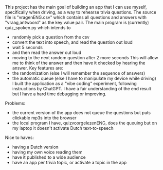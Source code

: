 This project has the main goal of building an app that I can use myself, specifically when driving, as a way to rehearse trivia questions.
The source file is "vragenENG.csv" which contains all questions and answers with "vraag,antwoord" as the key value pair.
The main program is (currently) quiz_spoken.py which intends to
- randomly pick a question from the csv
- convert the text into speech, and read the question out loud
- wait 5 seconds
- and then read the answer out loud
- moving to the next random question after 2 more seconds
This will allow me to think of the answer and then have it checked by hearing the answer.
Key features are:
- the randomization (else I will remember the sequence of answers)
- the automatic queue (else I have to manipulate my device while driving)
I built the application as a "vibe coding" experiment, following instructions by ChatGPT. I have a fair understanding of the end result but I have a hard time debugging or improving.

Problems:
- the current version of the app does not queue the questions but puts clickable mp3s into the browser
- the local program I have, quizvoorgelezenENG, does the queuing but on my laptop it doesn't activate Dutch text-to-speech

Nice to haves:
- having a Dutch version
- having my own voice reading them
- have it published to a wide audience
- have an app per trivia topic, or activate a topic in the app
